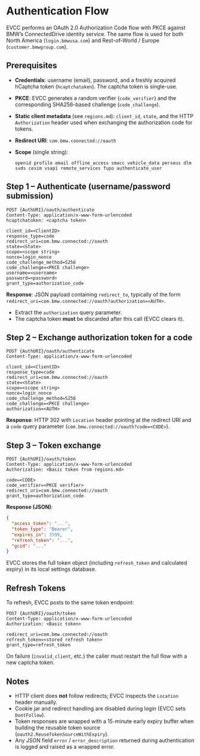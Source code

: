 # Authentication Flow

EVCC performs an OAuth 2.0 Authorization Code flow with PKCE against BMW’s
ConnectedDrive identity service. The same flow is used for both North America
(`login.bmwusa.com`) and Rest-of-World / Europe (`customer.bmwgroup.com`).

## Prerequisites

- **Credentials**: username (email), password, and a freshly acquired hCaptcha
  token (`hcaptchatoken`). The captcha token is single-use.
- **PKCE**: EVCC generates a random verifier (`code_verifier`) and the
  corresponding SHA256-based challenge (`code_challenge`).
- **Static client metadata** (see `regions.md`): `client_id`, `state`, and the
  HTTP `Authorization` header used when exchanging the authorization code for
  tokens.
- **Redirect URI**: `com.bmw.connected://oauth`
- **Scope** (single string):

  ```text
  openid profile email offline_access smacc vehicle_data perseus dlm svds cesim vsapi remote_services fupo authenticate_user
  ```

## Step 1 – Authenticate (username/password submission)

```
POST {AuthURI}/oauth/authenticate
Content-Type: application/x-www-form-urlencoded
hcaptchatoken: <captcha token>

client_id=<ClientID>
response_type=code
redirect_uri=com.bmw.connected://oauth
state=<State>
scope=<scope string>
nonce=login_nonce
code_challenge_method=S256
code_challenge=<PKCE challenge>
username=<username>
password=<password>
grant_type=authorization_code
```

**Response**: JSON payload containing `redirect_to`, typically of the form
`redirect_uri=com.bmw.connected://oauth?authorization=<AUTH>`.

- Extract the `authorization` query parameter.
- The captcha token **must** be discarded after this call (EVCC clears it).

## Step 2 – Exchange authorization token for a code

```
POST {AuthURI}/oauth/authenticate
Content-Type: application/x-www-form-urlencoded

client_id=<ClientID>
response_type=code
redirect_uri=com.bmw.connected://oauth
state=<State>
scope=<scope string>
nonce=login_nonce
code_challenge_method=S256
code_challenge=<PKCE challenge>
authorization=<AUTH>
```

**Response**: HTTP 302 with `Location` header pointing at the redirect URI and a
`code` query parameter (`com.bmw.connected://oauth?code=<CODE>`).

## Step 3 – Token exchange

```
POST {AuthURI}/oauth/token
Content-Type: application/x-www-form-urlencoded
Authorization: <Basic token from regions.md>

code=<CODE>
code_verifier=<PKCE verifier>
redirect_uri=com.bmw.connected://oauth
grant_type=authorization_code
```

**Response (JSON)**:

```json
{
  "access_token": "...",
  "token_type": "Bearer",
  "expires_in": 3599,
  "refresh_token": "...",
  "gcid": "..."
}
```

EVCC stores the full token object (including `refresh_token` and calculated
expiry) in its local settings database.

## Refresh Tokens

To refresh, EVCC posts to the same token endpoint:

```
POST {AuthURI}/oauth/token
Content-Type: application/x-www-form-urlencoded
Authorization: <Basic token>

redirect_uri=com.bmw.connected://oauth
refresh_token=<stored refresh token>
grant_type=refresh_token
```

On failure (`invalid_client`, etc.) the caller must restart the full flow with a
new captcha token.

## Notes

- HTTP client does **not** follow redirects; EVCC inspects the `Location`
  header manually.
- Cookie jar and redirect handling are disabled during login (EVCC sets
  `DontFollow`).
- Token responses are wrapped with a 15-minute early expiry buffer when building
  the reusable token source (`oauth2.ReuseTokenSourceWithExpiry`).
- Any JSON field `error` / `error_description` returned during authentication is
  logged and raised as a wrapped error.
